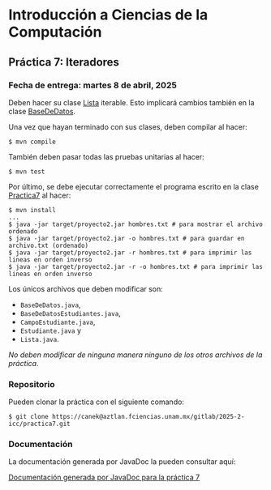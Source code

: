 Introducción a Ciencias de la Computación
=========================================

Práctica 7: Iteradores
----------------------

### Fecha de entrega: martes 8 de abril, 2025

Deben hacer su clase
[Lista](https://aztlan.fciencias.unam.mx/gitlab/2025-2-icc/practica7/-/blob/main/src/main/java/mx/unam/ciencias/icc/Lista.java)
iterable. Esto implicará cambios también en la clase
[BaseDeDatos](https://aztlan.fciencias.unam.mx/gitlab/2025-2-icc/practica7/-/blob/main/src/main/java/mx/unam/ciencias/icc/BaseDeDatos.java).

Una vez que hayan terminado con sus clases, deben compilar al hacer:

```
$ mvn compile
```

También deben pasar todas las pruebas unitarias al hacer:

```
$ mvn test
```

Por último, se debe ejecutar correctamente el programa escrito en la clase
[Practica7](https://aztlan.fciencias.unam.mx/gitlab/2025-2-icc/practica7/-/blob/main/src/main/java/mx/unam/ciencias/icc/Practica7.java)
al hacer:

```
$ mvn install
...
$ java -jar target/proyecto2.jar hombres.txt # para mostrar el archivo ordenado
$ java -jar target/proyecto2.jar -o hombres.txt # para guardar en archivo.txt (ordenado)
$ java -jar target/proyecto2.jar -r hombres.txt # para imprimir las lineas en orden inverso
$ java -jar target/proyecto2.jar -r -o hombres.txt # para imprimir las lineas en orden inverso
```

Los únicos archivos que deben modificar son:

* `BaseDeDatos.java`,
* `BaseDeDatosEstudiantes.java`,
* `CampoEstudiante.java`,
* `Estudiante.java` y
* `Lista.java`.

*No deben modificar de ninguna manera ninguno de los otros archivos de la
práctica*.

### Repositorio

Pueden clonar la práctica con el siguiente comando:

```
$ git clone https://canek@aztlan.fciencias.unam.mx/gitlab/2025-2-icc/practica7.git
```

### Documentación

La documentación generada por JavaDoc la pueden consultar aquí:

[Documentación generada por JavaDoc para la práctica
7](https://aztlan.fciencias.unam.mx/~canek/2025-2-icc/practica7/apidocs/index.html)
